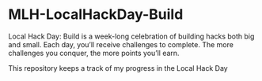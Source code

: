 # MLH-LocalHackDay-Build

Local Hack Day: Build is a week-long celebration of building hacks both big and small. Each day, you’ll receive challenges to complete. The more challenges you conquer, the more points you’ll earn.

This repository keeps a track of my progress in the Local Hack Day